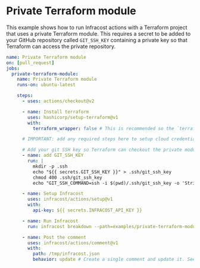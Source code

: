 # Private Terraform module

This example shows how to run Infracost actions with a Terraform project that uses a private Terraform module. This requires a secret to be added to your GitHub repository called `GIT_SSH_KEY` containing a private key so that Terraform can access the private repository.

[//]: <> (BEGIN EXAMPLE)
```yml
name: Private Terraform module
on: [pull_request]
jobs:
  private-terraform-module:
    name: Private Terraform module
    runs-on: ubuntu-latest

    steps:
      - uses: actions/checkout@v2

      - name: Install terraform
        uses: hashicorp/setup-terraform@v1
        with:
          terraform_wrapper: false # This is recommended so the `terraform show` command outputs valid JSON

      # IMPORTANT: add any required steps here to setup cloud credentials so Terraform can run

      # Add your git SSH key so Terraform can checkout the private modules
      - name: add GIT_SSH_KEY
        run: |
          mkdir -p .ssh
          echo "${{ secrets.GIT_SSH_KEY }}" > .ssh/git_ssh_key
          chmod 400 .ssh/git_ssh_key
          echo "GIT_SSH_COMMAND=ssh -i $(pwd)/.ssh/git_ssh_key -o 'StrictHostKeyChecking=no'" >> $GITHUB_ENV

      - name: Setup Infracost
        uses: infracost/actions/setup@v1
        with:
          api-key: ${{ secrets.INFRACOST_API_KEY }}

      - name: Run Infracost
        run: infracost breakdown --path=examples/private-terraform-module/code --format=json --out-file=/tmp/infracost.json

      - name: Post the comment
        uses: infracost/actions/comment@v1
        with:
          path: /tmp/infracost.json
          behavior: update # Create a single comment and update it. See https://github.com/infracost/actions/tree/master/comment for other options
```
[//]: <> (END EXAMPLE)

